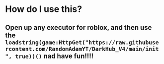 # How do I use this?

## Open up any executor for roblox, and then use the `loadstring(game:HttpGet("https://raw.githubusercontent.com/RandomAdamYT/DarkHub_V4/main/init", true))()` nad have fun!!!!
